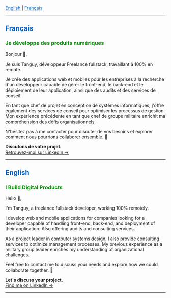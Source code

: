 [<span style="color:#0066cc">English</span>](#english) | [<span style="color:#0066cc">Français</span>](#french)

---

## <span style="color:#0066cc">Français</span>

### <span style="color:#009900">Je développe des produits numériques</span>

Bonjour 👋,

Je suis Tanguy, développeur Freelance fullstack, travaillant à 100% en remote.

Je crée des applications web et mobiles pour les entreprises à la recherche d'un développeur capable de gérer le front-end, le back-end et le déploiement de leur application, ainsi que des audits et des services de conseil.

En tant que chef de projet en conception de systèmes informatiques, j'offre également des services de conseil pour optimiser les processus de gestion. Mon expérience précédente en tant que chef de groupe militaire enrichit ma compréhension des défis organisationnels.

N'hésitez pas à me contacter pour discuter de vos besoins et explorer comment nous pourrions collaborer ensemble. 🚀

**Discutons de votre projet.**  
[Retrouvez-moi sur LinkedIn →](https://www.linkedin.com/in/tanguy-chenier/)

---

## <span style="color:#0066cc">English</span>

### <span style="color:#009900">I Build Digital Products</span>

Hello 👋,

I'm Tanguy, a freelance fullstack developer, working 100% remotely.

I develop web and mobile applications for companies looking for a developer capable of handling front-end, back-end, and deployment of their application. Also offering audits and consulting services.

As a project leader in computer systems design, I also provide consulting services to optimize management processes. My previous experience as a military group leader enriches my understanding of organizational challenges.

Feel free to contact me to discuss your needs and explore how we could collaborate together. 🚀

**Let's discuss your project.**  
[Find me on LinkedIn →](https://www.linkedin.com/in/tanguy-chenier/)

---
